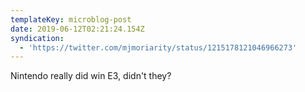 ```yaml
---
templateKey: microblog-post
date: 2019-06-12T02:21:24.154Z
syndication:
  - 'https://twitter.com/mjmoriarity/status/1215178121046966273'
---
```


Nintendo really did win E3, didn't they?
